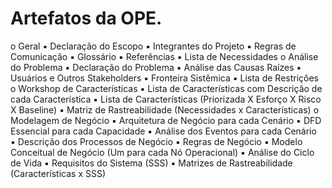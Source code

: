 # Artefatos da OPE.
o	Geral
▪	Declaração do Escopo
▪	Integrantes do Projeto
▪	Regras de Comunicação
▪	Glossário
▪	Referências
▪	Lista de Necessidades
o	Análise do Problema
▪	Declaração do Problema
▪	Análise das Causas Raízes
▪	Usuários e Outros Stakeholders
▪	Fronteira Sistêmica
▪	Lista de Restrições
o	Workshop de Características
▪	Lista de Características com Descrição de cada Característica
▪	Lista de Características (Priorizada X Esforço X Risco X Baseline)
▪	Matriz de Rastreabilidade (Necessidades x Características)
o	Modelagem de Negócio
▪	Arquitetura de Negócio para cada Cenário
▪	DFD Essencial para cada Capacidade
▪	Análise dos Eventos para cada Cenário	
▪	Descrição dos Processos de Negócio
▪	Regras de Negócio
▪	Modelo Conceitual de Negócio (Um para cada Nó Operacional)
▪	Análise do Ciclo de Vida
▪	Requisitos do Sistema (SSS)
▪	Matrizes de Rastreabilidade (Características x SSS)
